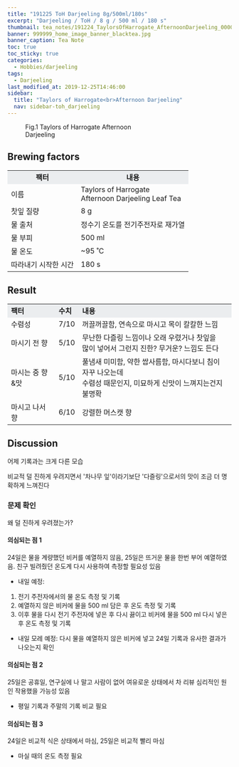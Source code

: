 ```yaml
---
title: "191225 ToH Darjeeling 8g/500ml/180s"
excerpt: "Darjeeling / ToH / 8 g / 500 ml / 180 s"
thumbnail: tea_notes/191224_TaylorsOfHarrogate_AfternoonDarjeeling_0000.jpg
banner: 999999_home_image_banner_blacktea.jpg
banner_caption: Tea Note
toc: true
toc_sticky: true
categories:
  - Hobbies/darjeeling
tags:
  - Darjeeling
last_modified_at: 2019-12-25T14:46:00
sidebar:
  title: "Taylors of Harrogate<br>Afternoon Darjeeling"
  nav: sidebar-toh_darjeeling
---
```


<figure class="align-center" style="width: 300px">
  <a href="/assets/images/tea_notes/191224_TaylorsOfHarrogate_AfternoonDarjeeling_0000.jpg">
  <img src="{{ site.url }}{{ site.baseurl }}/assets/images/tea_notes/191224_TaylorsOfHarrogate_AfternoonDarjeeling_0000.jpg" alt="">
  </a>
  <figcaption>
  Fig.1 Taylors of Harrogate Afternoon Darjeeling
  </figcaption>
</figure>

## Brewing factors

<div align="center">
  <table align = "center" >
      <tr bgcolor="#ebedef" align ="center">
      <td><b>팩터</b></td>
      <td><b>내용</b></td>
      </tr>
      <tr>
      <td>이름</td>
      <td>Taylors of Harrogate<br>Afternoon Darjeeling Leaf Tea</td>
      </tr>
      <tr>
      <td>찻잎 질량</td>
      <td>8 g</td>
      </tr>
      <tr>
    <td>물 출처</td>
      <td>정수기 온도를 전기주전자로 재가열</td>
      </tr>
      <tr>
    <td>물 부피</td>
      <td>500 ml</td>
      </tr>
      <tr>
    <td>물 온도</td>
      <td>~95 ˚C</td>
      </tr>
      <tr>
    <td>따라내기 시작한 시간</td>
      <td>180 s</td>
      </tr>
  </table>
</div>

## Result

<div align="center">
  <table align = "center" >
      <tr bgcolor="#ebedef" style="white-space:nowrap">
      <td><b>팩터</b></td>
    <td><b>수치</b></td>
      <td><b>내용</b></td>
      </tr>
      <tr>
      <td>수렴성</td>
      <td>7/10</td>
    <td>꺼끌꺼끌함, 연속으로 마시고 목이 칼칼한 느낌</td>
      </tr>
      <tr>
      <td>마시기 전 향</td>
      <td>5/10</td>
    <td>무난한 다즐링 느낌이나 오래 우렸거나 찻잎을<br>많이 넣어서 그런지 진한? 무거운? 느낌도 든다</td>
      </tr>
      <tr>
      <td>마시는 중 향&맛</td>
      <td>5/10</td>
    <td>풀냄새 미미함, 약한 쌉사름함, 마시다보니 침이 자꾸 나오는데<br>수렴성 때문인지, 미묘하게 신맛이 느껴지는건지 불명확</td>
      </tr>
      <tr>
      <td>마시고 나서 향</td>
      <td>6/10</td>
    <td>강렬한 머스캣 향</td>
      </tr>
  </table>
</div>

## Discussion

어제 기록과는 크게 다른 모습

비교적 덜 진하게 우려지면서 '차나무 잎'이라기보단 '다즐링'으로서의 맛이 조금 더 명확하게 느껴진다

### 문제 확인
왜 덜 진하게 우려졌는가?

#### 의심되는 점 1
24일은 물을 계량했던 비커를 예열하지 않음, 25일은 뜨거운 물을 한번 부어 예열하였음. 친구 빌려줬던 온도계 다시 사용하여 측정할 필요성 있음

* 내일 예정:
1. 전기 주전자에서의 물 온도 측정 및 기록
2. 예열하지 않은 비커에 물을 500 ml 담은 후 온도 측정 및 기록
3. 이후 물을 다시 전기 주전자에 넣은 후 다시 끓이고 비커에 물을 500 ml 다시 넣은 후 온도 측정 및 기록

* 내일 모레 예정: 다시 물을 예열하지 않은 비커에 넣고 24일 기록과 유사한 결과가 나오는지 확인

#### 의심되는 점 2
25일은 공휴일, 연구실에 나 말고 사람이 없어 여유로운 상태에서 차 리뷰 심리적인 원인 작용했을 가능성 있음

* 평일 기록과 주말의 기록 비교 필요

#### 의심되는 점 3
24일은 비교적 식은 상태에서 마심, 25일은 비교적 빨리 마심

* 마실 때의 온도 측정 필요
